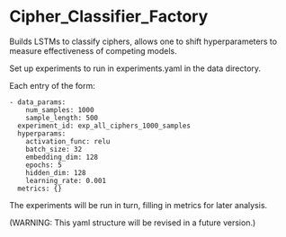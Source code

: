 # Cipher_Classifier_Factory
 Builds LSTMs to classify ciphers, allows one to shift hyperparameters to measure effectiveness of competing models.

Set up experiments to run in experiments.yaml in the data directory. 

Each entry of the form:
```
- data_params:
    num_samples: 1000
    sample_length: 500
  experiment_id: exp_all_ciphers_1000_samples
  hyperparams:
    activation_func: relu
    batch_size: 32
    embedding_dim: 128
    epochs: 5
    hidden_dim: 128
    learning_rate: 0.001
  metrics: {}
```

  The experiments will be run in turn, filling in metrics for later analysis.

  (WARNING: This yaml structure will be revised in a future version.)
